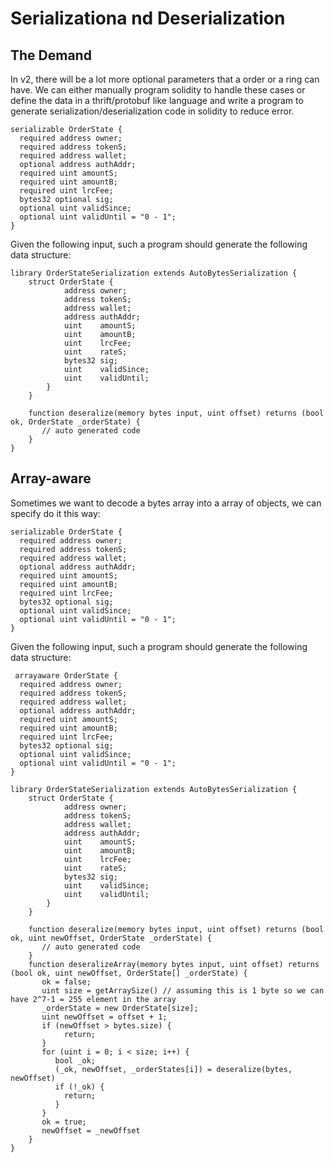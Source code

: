# Serializationa nd Deserialization

## The Demand
In v2, there will be a lot more optional parameters that a order or a ring can have. We can either manually program solidity to handle these cases or define the data in a thrift/protobuf like language and write a program to generate serialization/deserialization code in solidity to reduce error.

```
serializable OrderState {
  required address owner;
  required address tokenS;
  required address wallet;
  optional address authAddr;
  required uint amountS;
  required uint amountB;
  required uint lrcFee;
  bytes32 optional sig;
  optional uint validSince;
  optional uint validUntil = "0 - 1";
}

```

Given the following input, such a program should generate the following data structure:

```
library OrderStateSerialization extends AutoBytesSerialization {
    struct OrderState {
            address owner;
            address tokenS;
            address wallet;
            address authAddr;
            uint    amountS;
            uint    amountB;
            uint    lrcFee;
            uint    rateS;
            bytes32 sig;
            uint    validSince;
            uint    validUntil;
        }
    }

    function deseralize(memory bytes input, uint offset) returns (bool ok, OrderState _orderState) {
       // auto generated code
    }
}
```

## Array-aware 
Sometimes we want to decode a bytes array into a array of objects, we can specify do it this way:


```
serializable OrderState {
  required address owner;
  required address tokenS;
  required address wallet;
  optional address authAddr;
  required uint amountS;
  required uint amountB;
  required uint lrcFee;
  bytes32 optional sig;
  optional uint validSince;
  optional uint validUntil = "0 - 1";
}

```

Given the following input, such a program should generate the following data structure:

```
 arrayaware OrderState {
  required address owner;
  required address tokenS;
  required address wallet;
  optional address authAddr;
  required uint amountS;
  required uint amountB;
  required uint lrcFee;
  bytes32 optional sig;
  optional uint validSince;
  optional uint validUntil = "0 - 1";
}

```

```
library OrderStateSerialization extends AutoBytesSerialization {
    struct OrderState {
            address owner;
            address tokenS;
            address wallet;
            address authAddr;
            uint    amountS;
            uint    amountB;
            uint    lrcFee;
            uint    rateS;
            bytes32 sig;
            uint    validSince;
            uint    validUntil;
        }
    }
    
    function deseralize(memory bytes input, uint offset) returns (bool ok, uint newOffset, OrderState _orderState) {
       // auto generated code
    }
    function deseralizeArray(memory bytes input, uint offset) returns (bool ok, uint newOffset, OrderState[] _orderState) {
       ok = false;
       uint size = getArraySize() // assuming this is 1 byte so we can have 2^7-1 = 255 element in the array
       _orderState = new OrderState[size];
       uint newOffset = offset + 1;
       if (newOffset > bytes.size) {
            return;
       }
       for (uint i = 0; i < size; i++) {
          bool _ok;
          (_ok, newOffset, _orderStates[i]) = deseralize(bytes, newOffset)
          if (!_ok) {
            return;
          }
       }
       ok = true;
       newOffset = _newOffset
    }
}
```

